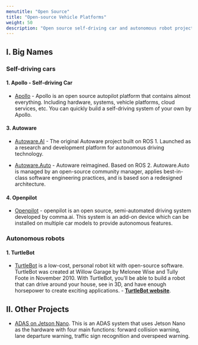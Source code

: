 ```yaml
---
menutitle: "Open Source"
title: "Open-source Vehicle Platforms"
weight: 50
description: "Open source self-driving car and autonomous robot projects."
---
```


## I. Big Names

### Self-driving cars

#### 1. Apollo - Self-driving Car

- [Apollo](http://apollo.auto/) - Apollo is an open source autopilot platform that contains almost everything. Including hardware, systems, vehicle platforms, cloud services, etc. You can quickly build a self-driving system of your own by Apollo.

#### 3. Autoware

- [Autoware.AI](https://www.autoware.ai/) - The original Autoware project built on ROS 1. Launched as a research and development platform for autonomous driving technology.

- [Autoware.Auto](https://www.autoware.auto/) - Autoware reimagined. Based on ROS 2. Autoware.Auto is managed by an open-source community manager, applies best-in-class software engineering practices, and is based son a redesigned architecture.

#### 4. Openpilot

- [Openpilot](https://comma.ai/) - openpilot is an open source, semi-automated driving system developed by comma.ai. This system is an add-on device which can be installed on multiple car models to provide autonomous features.

### Autonomous robots

#### 1. TurtleBot

- [TurtleBot](https://www.turtlebot.com/) is a low-cost, personal robot kit with open-source software. TurtleBot was created at Willow Garage by Melonee Wise and Tully Foote in November 2010. With TurtleBot, you’ll be able to build a robot that can drive around your house, see in 3D, and have enough horsepower to create exciting applications. - **[TurtleBot website](https://www.turtlebot.com/)**.

## II. Other Projects

-  [ADAS on Jetson Nano](https://news.developer.nvidia.com/jetson-project-of-the-month-driver-assistance-system-using-jetson-nano/). This is an ADAS system that uses Jetson Nano as the hardware with four main functions: forward collision warning, lane departure warning, traffic sign recognition and overspeed warning.


